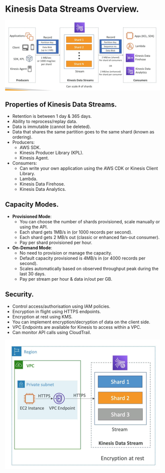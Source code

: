 # **Kinesis Data Streams Overview.**

<img src='./images/KinesisDataStreamsOverview.png'>

## **Properties of Kinesis Data Streams.**

* Retention is between 1 day & 365 days.
* Ability to reprocess/replay data.
* Data is immutable (cannot be deleted).
* Data that shares the same partition goes to the same shard (known as ordering).
* Producers:
    * AWS SDK.
    * Kinesis Producer Library (KPL).
    * Kinesis Agent.
* Consumers:
    * Can write your own application using the AWS CDK or Kinesis Client Library.
    * Lambda.
    * Kinesis Data Firehose.
    * Kinesis Data Analytics.

## **Capacity Modes.**

* **Provisioned Mode**:
    * You can choose the number of shards provisioned, scale manually or using the API.
    * Each shard gets 1MB/s in (or 1000 records per second).
    * Each shard gets 2 MB/s out (classic or enhanced fan-out consumer).
    * Pay per shard provisioned per hour.
* **On-Demand Mode**:
    * No need to provision or manage the capacity.
    * Default capacity provisioned is 4MB/s in (or 4000 records per second).
    * Scales automatically based on observed throughput peak during the last 30 days.
    * Pay per stream per hour & data in/out per GB.

## **Security.**

* Control access/authorisation using IAM policies.
* Encryption in flight using HTTPS endpoints.
* Encryption at rest using KMS.
* You can implement encryption/decryption of data on the client side.
* VPC Endpoints are available for Kinesis to access within a VPC.
* Can monitor API calls using CloudTrail.

<img src='./images/KinesisDataStreamsInsideAVPC.png'>